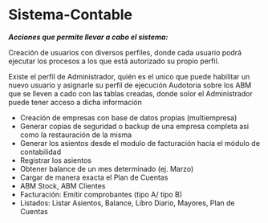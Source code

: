 # Sistema-Contable

  ***Acciones que permite llevar a cabo el sistema:***

  Creación de usuarios con diversos perfiles, donde cada usuario podrá ejecutar los procesos a los que está autorizado su propio perfil. 
  
  Existe el perfil de Administrador, quién es el unico que puede habilitar un nuevo usuario y asignarle su perfil de ejecución
Audotoria sobre los ABM que se lleven a cado con las tablas creadas, donde solor el Administrador puede tener acceso a dicha información

  * Creación de empresas con base de datos propias (multiempresa)
  * Generar copias de seguridad o backup de una empresa completa asi como la restauración de la misma
  * Generar los asientos desde el modulo de facturación hacia el módulo de contabilidad
  * Registrar los asientos
  * Obtener balance de un mes determinado (ej. Marzo)
  * Cargar de manera exacta el Plan de Cuentas
  * ABM Stock, ABM Clientes
  * Facturación: Emitir comprobantes (tipo A/ tipo B)
  * Listados: Listar Asientos, Balance, Libro Diario, Mayores, Plan de Cuentas

